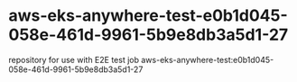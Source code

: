# aws-eks-anywhere-test-e0b1d045-058e-461d-9961-5b9e8db3a5d1-27
repository for use with E2E test job aws-eks-anywhere-test:e0b1d045-058e-461d-9961-5b9e8db3a5d1-27
